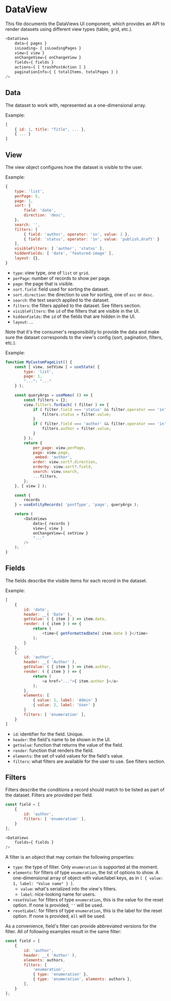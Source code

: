 # DataView

This file documents the DataViews UI component, which provides an API to render datasets using different view types (table, grid, etc.).

```js
<DataViews
	data={ pages }
	isLoading= { isLoadingPages }
	view={ view }
	onChangeView={ onChangeView }
	fields={ fields }
	actions={ [ trashPostAction ] }
	paginationInfo={ { totalItems, totalPages } }
/>
```

## Data

The dataset to work with, represented as a one-dimensional array. 

Example:

```js
[
	{ id: 1, title: "Title", ... },
	{ ... }
]
```

## View

The view object configures how the dataset is visible to the user.

Example:

```js
{
	type: 'list',
	perPage: 5,
	page: 1,
	sort: {
		field: 'date',
		direction: 'desc',
	},
	search: '',
	filters: [
		{ field: 'author', operator: 'in', value: 2 },
		{ field: 'status', operator: 'in', value: 'publish,draft' }
	],
	visibleFilters: [ 'author', 'status' ],
	hiddenFields: [ 'date', 'featured-image' ],
	layout: {},
}
```

- `type`: view type, one of `list` or `grid`.
- `perPage`: number of records to show per page.
- `page`: the page that is visible.
- `sort.field`: field used for sorting the dataset.
- `sort.direction`: the direction to use for sorting, one of `asc` or `desc`.
- `search`: the text search applied to the dataset.
- `filters`: the filters applied to the dataset. See filters section.
- `visibleFilters`: the `id` of the filters that are visible in the UI.
- `hiddenFields`: the `id` of the fields that are hidden in the UI.
- `layout`: ...

Note that it's the consumer's responsibility to provide the data and make sure the dataset corresponds to the view's config (sort, pagination, filters, etc.).

Example:

```js
function MyCustomPageList() { 
	const [ view, setView ] = useState( {
		type: 'list',
		page: 1,
		"...": "..."
	} );

	const queryArgs = useMemo( () => {
		const filters = {};
		view.filters.forEach( ( filter ) => {
			if ( filter.field === 'status' && filter.operator === 'in' ) {
				filters.status = filter.value;
			}
			if ( filter.field === 'author' && filter.operator === 'in' ) {
				filters.author = filter.value;
			}
		} );
		return {
			per_page: view.perPage,
			page: view.page,
			_embed: 'author',
			order: view.sort?.direction,
			orderby: view.sort?.field,
			search: view.search,
			...filters,
		};
	}, [ view ] );

	const {
		records
	} = useEntityRecords( 'postType', 'page', queryArgs );

	return (
		<DataViews
			data={ records }
			view={ view }
			onChangeView={ setView }
			"..."
		/>
	);
}
```

## Fields

The fields describe the visible items for each record in the dataset.

Example:

```js
[
	{
		id: 'date',
		header: __( 'Date' ),
		getValue: ( { item } ) => item.date,
		render: ( { item } ) => {
			return (
				<time>{ getFormattedDate( item.date ) }</time>
			);
		}
	},
	{
		id: 'author',
		header: __( 'Author' ),
		getValue: ( { item } ) => item.author,
		render: ( { item } ) => {
			return (
				<a href="...">{ item.author }</a>
			);
		},
		elements: [
			{ value: 1, label: 'Admin' }
			{ value: 2, label: 'User' }
		]
		filters: [ 'enumeration' ],
	}
]
```

- `id`: identifier for the field. Unique.
- `header`: the field's name to be shown in the UI.
- `getValue`: function that returns the value of the field.
- `render`: function that renders the field.
- `elements`: the set of valid values for the field's value.
- `filters`: what filters are available for the user to use. See filters section.

## Filters

Filters describe the conditions a record should match to be listed as part of the dataset. Filters are provided per field.

```js
const field = [
	{
		id: 'author',
		filters: [ 'enumeration' ],
	}
];

<DataViews
	fields={ fields }
/>
```

A filter is an object that may contain the following properties:

- `type`: the type of filter. Only `enumeration` is supported at the moment.
- `elements`: for filters of type `enumeration`, the list of options to show. A one-dimensional array of object with value/label keys, as in `[ { value: 1, label: "Value name" } ]`.
	- `value`: what's serialized into the view's filters.
	- `label`: nice-looking name for users.
- `resetValue`: for filters of type `enumeration`, this is the value for the reset option. If none is provided, `''` will be used.
- `resetLabel`: for filters of type `enumeration`, this is the label for the reset option. If none is provided, `All` will be used.

As a convenience, field's filter can provide abbreviated versions for the filter. All of following examples result in the same filter:

```js
const field = [
	{
		id: 'author',
		header: __( 'Author' ),
		elements: authors,
		filters: [
			'enumeration',
			{ type: 'enumeration' },
			{ type: 'enumeration', elements: authors },
		],
	}
];
```
